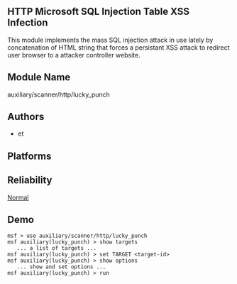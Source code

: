 ## HTTP Microsoft SQL Injection Table XSS Infection

This module implements the mass SQL injection attack in use 
lately by concatenation of HTML string that forces a 
persistant XSS attack to redirect user browser to a attacker 
controller website.


## Module Name
auxiliary/scanner/http/lucky_punch

## Authors
* et





## Platforms


## Reliability
[Normal](https://github.com/rapid7/metasploit-framework/wiki/Exploit-Ranking)

## Demo

```
msf > use auxiliary/scanner/http/lucky_punch
msf auxiliary(lucky_punch) > show targets
   ... a list of targets ...
msf auxiliary(lucky_punch) > set TARGET <target-id>
msf auxiliary(lucky_punch) > show options
   ... show and set options ...
msf auxiliary(lucky_punch) > run
```
    
    